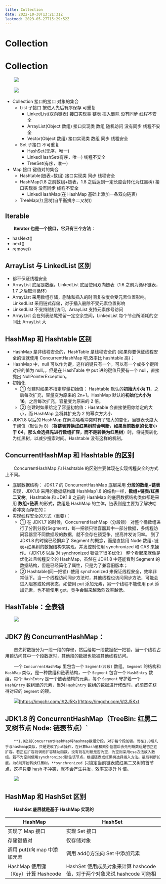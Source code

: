 ```yaml
---
title: Collection
date: 2022-10-30T13:21:31Z
lastmod: 2023-05-27T15:29:52Z
---
```


# Collection

# Collection

　　​![](/assets/net-img-1596005642573-853dc49e-7632-496d-9221-33e3b7879fea-20221030132325-84wdxkw.jpeg)​

　　​![](/assets/net-img-1591690708492-8b43720d-e8dc-4e22-9057-dcc4be2210de-20221030132325-ac88yvu.jpeg)​

- Collection 接口的接口 对象的集合
  - List 子接口 按进入先后有序保存 可重复
    - LinkedList(双向链表) 接口实现类 链表 插入删除 没有同步 线程不安全
    - ArrayList(Object 数组) 接口实现类 数组 随机访问 没有同步 线程不安全
    - Vector(Object 数组) 接口实现类 数组 同步 线程安全
  - Set 子接口 不可重复
    - HashSet(无序，唯一)
    - LinkedHashSet(有序，唯一)
      线程不安全
    - TreeSet(有序，唯一)
- Map 接口 键值对的集合
  - Hashtable(链表+数组) 接口实现类 同步 线程安全
  - HashMap(1.8 之前数组+链表，1.8 之后达到一定长度会转化为红黑树) 接口实现类 没有同步 线程不安全
    - LinkedHashMap(在 HashMap 基础上添加一条双向链表)
  - TreeMap(红黑树(自平衡排序二叉树))

## Iterable

　　**Iterator 也是一个接口，它只有三个方法：**

- hasNext()
- next()
- remove()

## ArrayList 与 LinkedList 区别

- 都不保证线程安全
- ArrayList 底层是数组，LinkedList 底层使用双向链表（1.6 之前为循环链表，1.7 之后取消循环）
- ArrayList 采用数组存储，删除和插入的时间复杂度会受元素位置影响。LinkedList 采用链式存储，对于插入删除不受元素位置影响
- LinkedList 不支持随机访问，ArrayList 支持元素序号访问
- ArrayList 会在列表结尾预留一定空余空间，LinkedList 每个节点所消耗的空间比 ArrayList 大

## HashMap 和 Hashtable 区别

- HashMap 是非线程安全的，HashTable 是线程安全的 (如果你要保证线程安全的话就使用 ConcurrentHashMap 吧,效率比 hashtable 高)；
- HashMap 中，null 可以作为键，这样的键只有一个，可以有一个或多个键所对应的值为 null。。但是在 HashTable 中 put 进的键值只要有一个 null，直接抛出 NullPointerException。
- 初始化
  - ① 创建时如果不指定容量初始值： Hashtable 默认的**初始大小为 11**，之后每次扩充，容量变为原来的 2n+1。HashMap 默认的**初始化大小为 16**。之后每次扩充，容量变为原来的 2 倍。
  - ② 创建时如果给定了容量初始值：Hashtable 会直接使用你给定的大小，而 HashMap 会将其扩充为 2 的幂次方大小
- JDK1.8 以后的 HashMap 在解决哈希冲突时有了较大的变化，当链表长度大于阈值（默认为 8）（**将链表转换成红黑树前会判断，如果当前数组的长度小于 64，那么会选择先进行数组扩容，而不是转换为红黑树**）时，将链表转化为红黑树，以减少搜索时间。Hashtable 没有这样的机制。

## ConcurrentHashMap 和 Hashtable 的区别

　　ConcurrentHashMap 和 Hashtable 的区别主要体现在实现线程安全的方式上不同。

- 底层数据结构： JDK1.7 的 ConcurrentHashMap 底层采用 **分段的数组+链表** 实现，JDK1.8 采用的数据结构跟 HashMap1.8 的结构一样，**数组+链表/红黑二叉树**。Hashtable 和 JDK1.8 之前的 HashMap 的底层数据结构类似都是采用 **数组+链表** 的形式，数组是 HashMap 的主体，链表则是主要为了解决哈希冲突而存在的；
- 实现线程安全的方式（重要）：
  - ① 在 JDK1.7 的时候，ConcurrentHashMap（分段锁） 对整个桶数组进行了分割分段(Segment)，每一把锁只锁容器其中一部分数据，多线程访问容器里不同数据段的数据，就不会存在锁竞争，提高并发访问率。 到了 JDK1.8 的时候已经摒弃了 Segment 的概念，而是直接用 Node 数组+链表+红黑树的数据结构来实现，并发控制使用 synchronized 和 CAS 来操作。（JDK1.6 以后 对 synchronized 锁做了很多优化） 整个看起来就像是优化过且线程安全的 HashMap，虽然在 JDK1.8 中还能看到 Segment 的数据结构，但是已经简化了属性，只是为了兼容旧版本；
  - ② Hashtable(同一把锁) :使用 synchronized 来保证线程安全，效率非常低下。当一个线程访问同步方法时，其他线程也访问同步方法，可能会进入阻塞或轮询状态，如使用 put 添加元素，另一个线程不能使用 put 添加元素，也不能使用 get，竞争会越来越激烈效率越低。

## HashTable：全表锁

　　![](/assets/net-img-1591690708909-03b304db-aa14-40fc-954b-2e5812e31b86-20221030132326-7iwfv9t.png)

## JDK7 的 ConcurrentHashMap：

　　首先将数据分为一段一段的存储，然后给每一段数据配一把锁，当一个线程占用锁访问其中一个段数据时，其他段的数据也能被其他线程访问。

　　一个 `ConcurrentHashMap` 里包含一个 `Segment(片段)` 数组。`Segment` 的结构和 `HashMap` 类似，是一种数组和链表结构，一个 `Segment` 包含一个 `HashEntry` 数组，每个 `HashEntry` 是一个链表结构的元素，每个 `Segment` 守护着一个 `HashEntry` 数组里的元素，当对 `HashEntry` 数组的数据进行修改时，必须首先获得对应的 `Segment` 的锁。

　　![](/assets/net-img-1591690708399-bf1076aa-bdad-4e5f-ae30-261ccda91da5-20221030132327-4fweook.png)[https://imgchr.com/i/t2J5Kx](https://imgchr.com/i/t2J5Kx)

## JDK1.8 的 ConcurrentHashMap（TreeBin: 红黑二叉树节点 Node: 链表节点）`

　　​`**1.8之前ConcurrentHashMap将hashmap数组分段，对于每个段加锁。而在1.8后几乎与hashmap类似，只是更改了put操作，在计算hash值和索引位置后会先判断数组是否正在扩容。若正在扩容则调用扩容辅助函数。没有则在判断是否为空，为空则采用csa方法放入数组，若不为空则使用synchronized锁住该节点，根据链表或红黑树选择插入方法。最后判断长度，为8则开始转换红黑树。**`​ `synchronized ​`​只锁定当前链表或红黑二叉树的首节点，这样只要 hash 不冲突，就不会产生并发，效率又提升 N 倍。

　　​![](/assets/net-img-1591690708309-b6db1e95-1bbf-4140-b612-26fefc8d85b5-20221030132327-6s3ed7l.png)​

## HashMap 和 HashSet 区别

　　**HashSet 底层就是基于 HashMap 实现的**

| HashMap                            | HashSet                                                                  |
| ---------------------------------- | ------------------------------------------------------------------------ |
| 实现了 Map 接口                    | 实现 Set 接口                                                            |
| 存储键值对                         | 仅存储对象                                                               |
| 调用 put()向 map 中添加元素        | 调用 add()方法向 Set 中添加元素                                          |
| HashMap 使用键（Key）计算 Hashcode | HashSet 使用成员对象来计算 hashcode 值，对于两个对象来说 hashcode 可能相 |
